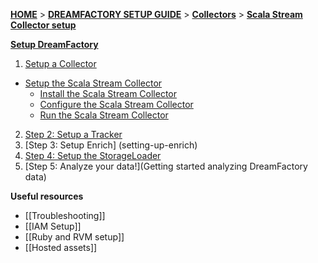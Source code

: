 [**HOME**](Home) > [**DREAMFACTORY SETUP GUIDE**](Setting-up-DreamFactory) > [**Collectors**](Setting-up-a-Collector) > [**Scala Stream Collector setup**](Setting-up-the-Scala-Stream-Collector)

[**Setup DreamFactory**](Setting-up-DreamFactory)

1. [Setup a Collector](setting-up-a-Collector)
  - [Setup the Scala Stream Collector](Setting-up-the-Scala-Stream-Collector)
    - [Install the Scala Stream Collector](Install-the-Scala-Stream-Collector)
    - [Configure the Scala Stream Collector](Configure-the-Scala-Stream-Collector)
    - [Run the Scala Stream Collector](Run-the-Scala-Stream-Collector)
2. [Step 2: Setup a Tracker](setting-up-a-tracker)
3. [Step 3: Setup Enrich] (setting-up-enrich)
4. [Step 4: Setup the StorageLoader](setting-up-storageloader)
5. [Step 5: Analyze your data!](Getting started analyzing DreamFactory data)

**Useful resources**

- [[Troubleshooting]]
- [[IAM Setup]]
- [[Ruby and RVM setup]]
- [[Hosted assets]]
